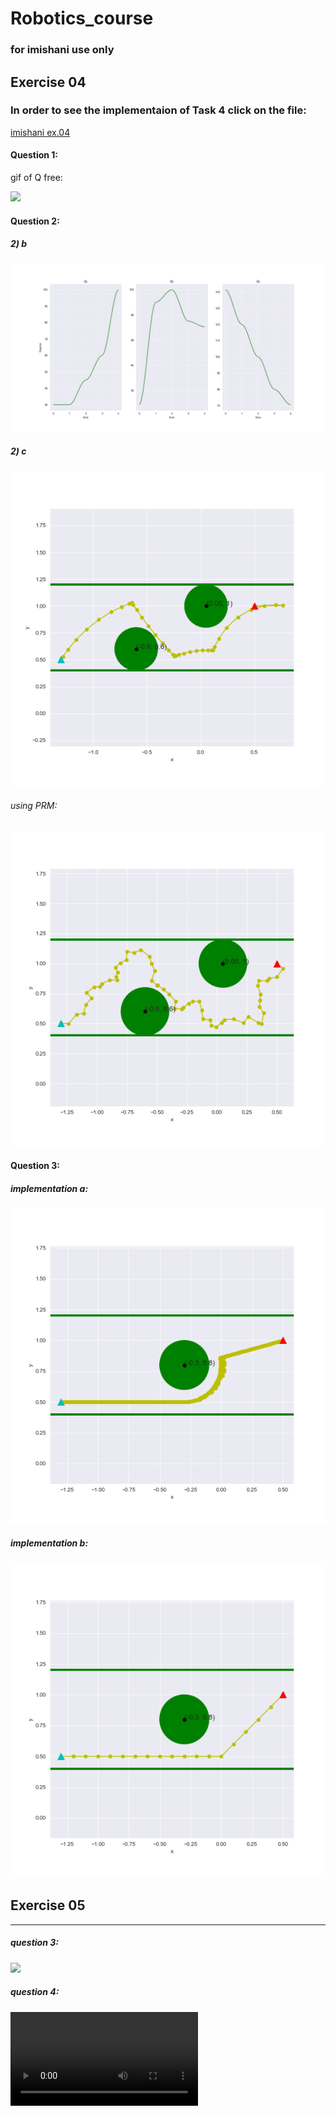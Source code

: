 # Robotics_course

### for imishani use only


## Exercise 04
### In order to see the implementaion of Task 4 click on the file:
[imishani ex.04](https://github.com/imishani/Robotics_course/blob/master/ex04.ipynb) 
#### Question 1:
gif of Q free:

![](png_to_gif.gif)

#### Question 2:
##### 2) b
![](2_b.png)

##### 2) c
![](2_c.png)
###### using PRM:
![](PRM.png)
#### Question 3:
##### implementation a:

![](3_a.png)
##### implementation b:

![](3_b.png)


## Exercise 05
---------------
##### question 3:
![](animation2.gif)

##### question 4:
![](animation3.mp4)
